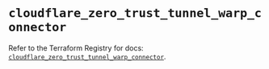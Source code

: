 # `cloudflare_zero_trust_tunnel_warp_connector`

Refer to the Terraform Registry for docs: [`cloudflare_zero_trust_tunnel_warp_connector`](https://registry.terraform.io/providers/cloudflare/cloudflare/5.9.0/docs/resources/zero_trust_tunnel_warp_connector).
